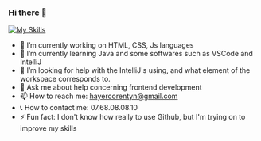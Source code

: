### Hi there 👋
[![My Skills](https://skillicons.dev/icons?i=js,html,css,wasm)](https://skillicons.dev)

- 🔭 I’m currently working on HTML, CSS, Js languages
- 🌱 I’m currently learning Java and some softwares such as VSCode and IntelliJ
- 🤔 I’m looking for help with the IntelliJ's using, and what element of the workspace corresponds to.
- 💬 Ask me about help concerning frontend development
- 📫 How to reach me: hayercorentyn@gmail.com
- 📞 How to contact me: 07.68.08.08.10
- ⚡ Fun fact: I don't know how really to use Github, but I'm trying on to improve my skills
